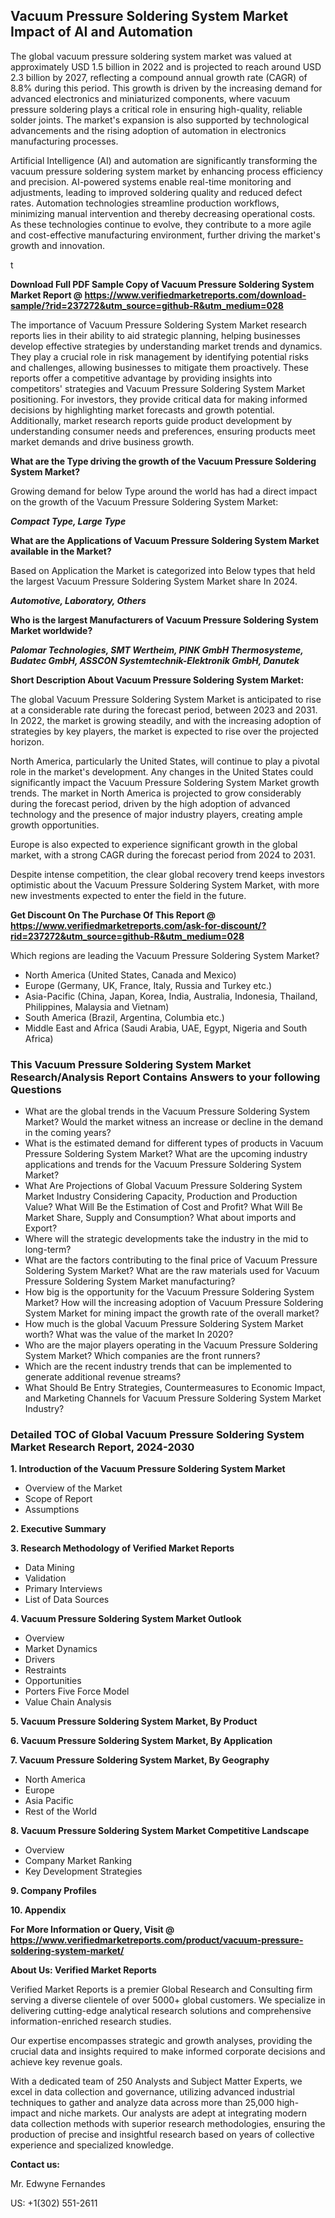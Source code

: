 <h2>Vacuum Pressure Soldering System Market Impact of AI and Automation</h2><p>The global vacuum pressure soldering system market was valued at approximately USD 1.5 billion in 2022 and is projected to reach around USD 2.3 billion by 2027, reflecting a compound annual growth rate (CAGR) of 8.8% during this period. This growth is driven by the increasing demand for advanced electronics and miniaturized components, where vacuum pressure soldering plays a critical role in ensuring high-quality, reliable solder joints. The market's expansion is also supported by technological advancements and the rising adoption of automation in electronics manufacturing processes.</p><p>Artificial Intelligence (AI) and automation are significantly transforming the vacuum pressure soldering system market by enhancing process efficiency and precision. AI-powered systems enable real-time monitoring and adjustments, leading to improved soldering quality and reduced defect rates. Automation technologies streamline production workflows, minimizing manual intervention and thereby decreasing operational costs. As these technologies continue to evolve, they contribute to a more agile and cost-effective manufacturing environment, further driving the market's growth and innovation.</p>t</p><p id="" class=""><strong>Download Full PDF Sample Copy of Vacuum Pressure Soldering System Market Report @ <a href="https://www.verifiedmarketreports.com/download-sample/?rid=237272&utm_source=github-R&utm_medium=028" target="_blank">https://www.verifiedmarketreports.com/download-sample/?rid=237272&utm_source=github-R&utm_medium=028</a></strong></p><p>The importance of&nbsp;Vacuum Pressure Soldering System Market research reports lies in their ability to aid strategic planning, helping businesses develop effective strategies by understanding market trends and dynamics. They play a crucial role in risk management by identifying potential risks and challenges, allowing businesses to mitigate them proactively. These reports offer a competitive advantage by providing insights into competitors' strategies and Vacuum Pressure Soldering System Market positioning. For investors, they provide critical data for making informed decisions by highlighting market forecasts and growth potential. Additionally, market research reports guide product development by understanding consumer needs and preferences, ensuring products meet market demands and drive business growth.</p><p><strong>What are the&nbsp;Type driving the growth of the Vacuum Pressure Soldering System Market?</strong></p><p id="" class="">Growing demand for below Type around the world has had a direct impact on the growth of the Vacuum Pressure Soldering System Market:</p><em><strong>Compact Type, Large Type</strong></em></p><strong>What are the&nbsp;Applications&nbsp;of Vacuum Pressure Soldering System Market available in the Market?</strong></p><p id="" class="">Based on Application the Market is categorized into Below types that held the largest Vacuum Pressure Soldering System Market share In 2024.</p><em><strong>Automotive, Laboratory, Others</strong></em></p><strong>Who is the largest Manufacturers of Vacuum Pressure Soldering System Market worldwide?</strong></p><p><em><strong>Palomar Technologies, SMT Wertheim, PINK GmbH Thermosysteme, Budatec GmbH, ASSCON Systemtechnik-Elektronik GmbH, Danutek</strong></em></p><p id="" class=""><strong>Short Description About Vacuum Pressure Soldering System Market:</strong></p><p>The global Vacuum Pressure Soldering System Market is anticipated to rise at a considerable rate during the forecast period, between 2023 and 2031. In 2022, the market is growing steadily, and with the increasing adoption of strategies by key players, the market is expected to rise over the projected horizon.</p><p>North America, particularly the United States, will continue to play a pivotal role in the market's development. Any changes in the United States could significantly impact the Vacuum Pressure Soldering System Market growth trends. The market in North America is projected to grow considerably during the forecast period, driven by the high adoption of advanced technology and the presence of major industry players, creating ample growth opportunities.</p><p>Europe is also expected to experience significant growth in the global market, with a strong CAGR during the forecast period from 2024 to 2031.</p><p>Despite intense competition, the clear global recovery trend keeps investors optimistic about the Vacuum Pressure Soldering System Market, with more new investments expected to enter the field in the future.</p><p id="" class=""><strong>Get Discount On The Purchase Of This Report @ <a href="https://www.verifiedmarketreports.com/ask-for-discount/?rid=237272&utm_source=github-R&utm_medium=028" target="_blank">https://www.verifiedmarketreports.com/ask-for-discount/?rid=237272&utm_source=github-R&utm_medium=028</a></strong></p>Which regions are leading the Vacuum Pressure Soldering System Market?</p><ul><li>North America (United States, Canada and Mexico)</li><li>Europe (Germany, UK, France, Italy, Russia and Turkey etc.)</li><li>Asia-Pacific (China, Japan, Korea, India, Australia, Indonesia, Thailand, Philippines, Malaysia and Vietnam)</li><li>South America (Brazil, Argentina, Columbia etc.)</li><li>Middle East and Africa (Saudi Arabia, UAE, Egypt, Nigeria and South Africa)</li></ul><h3 id="" class="">This Vacuum Pressure Soldering System Market Research/Analysis Report Contains Answers to your following Questions</h3><ul><li>What are the global trends in the Vacuum Pressure Soldering System Market? Would the market witness an increase or decline in the demand in the coming years?</li><li>What is the estimated demand for different types of products in Vacuum Pressure Soldering System Market? What are the upcoming industry applications and trends for the Vacuum Pressure Soldering System Market?</li><li>What Are Projections of Global Vacuum Pressure Soldering System Market Industry Considering Capacity, Production and Production Value? What Will Be the Estimation of Cost and Profit? What Will Be Market Share, Supply and Consumption? What about imports and Export?</li><li>Where will the strategic developments take the industry in the mid to long-term?</li><li>What are the factors contributing to the final price of Vacuum Pressure Soldering System Market? What are the raw materials used for Vacuum Pressure Soldering System Market manufacturing?</li><li>How big is the opportunity for the Vacuum Pressure Soldering System Market? How will the increasing adoption of Vacuum Pressure Soldering System Market for mining impact the growth rate of the overall market?</li><li>How much is the global Vacuum Pressure Soldering System Market worth? What was the value of the market In 2020?</li><li>Who are the major players operating in the Vacuum Pressure Soldering System Market? Which companies are the front runners?</li><li>Which are the recent industry trends that can be implemented to generate additional revenue streams?</li><li>What Should Be Entry Strategies, Countermeasures to Economic Impact, and Marketing Channels for Vacuum Pressure Soldering System Market Industry?</li></ul><h3 id="" class="">Detailed TOC of Global Vacuum Pressure Soldering System Market Research Report, 2024-2030</h3><p id="" class=""><strong>1. Introduction of the Vacuum Pressure Soldering System Market</strong></p><ul><li>Overview of the Market</li><li>Scope of Report</li><li>Assumptions</li></ul><p id="" class=""><strong>2. Executive Summary</strong></p><p id="" class=""><strong>3. Research Methodology of Verified Market Reports</strong></p><ul><li>Data Mining</li><li>Validation</li><li>Primary Interviews</li><li>List of Data Sources</li></ul><p id="" class=""><strong>4. Vacuum Pressure Soldering System Market Outlook</strong></p><ul><li>Overview</li><li>Market Dynamics</li><li>Drivers</li><li>Restraints</li><li>Opportunities</li><li>Porters Five Force Model</li><li>Value Chain Analysis</li></ul><p id="" class=""><strong>5. Vacuum Pressure Soldering System Market, By Product</strong></p><p id="" class=""><strong>6. Vacuum Pressure Soldering System Market, By Application</strong></p><p id="" class=""><strong>7. Vacuum Pressure Soldering System Market, By Geography</strong></p><ul><li>North America</li><li>Europe</li><li>Asia Pacific</li><li>Rest of the World</li></ul><p id="" class=""><strong>8. Vacuum Pressure Soldering System Market Competitive Landscape</strong></p><ul><li>Overview</li><li>Company Market Ranking</li><li>Key Development Strategies</li></ul><p id="" class=""><strong>9. Company Profiles</strong></p><p id="" class=""><strong>10. Appendix</strong></p><p id="" class=""><strong>For More Information or Query, Visit @ <a href="https://www.verifiedmarketreports.com/product/vacuum-pressure-soldering-system-market/" target="_blank">https://www.verifiedmarketreports.com/product/vacuum-pressure-soldering-system-market/</a></strong></p><p id="" class=""><strong>About Us: Verified Market Reports</strong></p><p id="" class="">Verified Market Reports is a premier Global Research and Consulting firm serving a diverse clientele of over 5000+ global customers. We specialize in delivering cutting-edge analytical research solutions and comprehensive information-enriched research studies.</p><p id="" class="">Our expertise encompasses strategic and growth analyses, providing the crucial data and insights required to make informed corporate decisions and achieve key revenue goals.</p><p id="" class="">With a dedicated team of 250 Analysts and Subject Matter Experts, we excel in data collection and governance, utilizing advanced industrial techniques to gather and analyze data across more than 25,000 high-impact and niche markets. Our analysts are adept at integrating modern data collection methods with superior research methodologies, ensuring the production of precise and insightful research based on years of collective experience and specialized knowledge.</p><p id="" class=""><strong>Contact us:</strong></p><p id="" class="">Mr. Edwyne Fernandes</p><p id="" class="">US: +1(302) 551-2611</p>